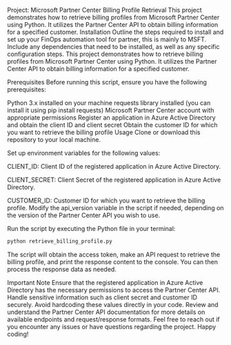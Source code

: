 Project: Microsoft Partner Center Billing Profile Retrieval
This project demonstrates how to retrieve billing profiles from Microsoft Partner Center using Python. It utilizes the Partner Center API to obtain billing information for a specified customer.
Installation
Outline the steps required to install and set up your FinOps automation tool for partner, this is mainly to MSFT.
Include any dependencies that need to be installed, as well as any specific configuration steps.
This project demonstrates how to retrieve billing profiles from Microsoft Partner Center using Python. It utilizes the Partner Center API to obtain billing information for a specified customer.

Prerequisites
Before running this script, ensure you have the following prerequisites:

Python 3.x installed on your machine
requests library installed (you can install it using pip install requests)
Microsoft Partner Center account with appropriate permissions
Register an application in Azure Active Directory and obtain the client ID and client secret
Obtain the customer ID for which you want to retrieve the billing profile
Usage
Clone or download this repository to your local machine.

Set up environment variables for the following values:

CLIENT_ID: Client ID of the registered application in Azure Active Directory.

CLIENT_SECRET: Client Secret of the registered application in Azure Active Directory.

CUSTOMER_ID: Customer ID for which you want to retrieve the billing profile.
Modify the api_version variable in the script if needed, depending on the version of the Partner Center API you wish to use.

Run the script by executing the Python file in your terminal:

```bash
python retrieve_billing_profile.py
```
The script will obtain the access token, make an API request to retrieve the billing profile, and print the response content to the console. You can then process the response data as needed.

Important Note
Ensure that the registered application in Azure Active Directory has the necessary permissions to access the Partner Center API.
Handle sensitive information such as client secret and customer ID securely. Avoid hardcoding these values directly in your code.
Review and understand the Partner Center API documentation for more details on available endpoints and request/response formats.
Feel free to reach out if you encounter any issues or have questions regarding the project. Happy coding!
